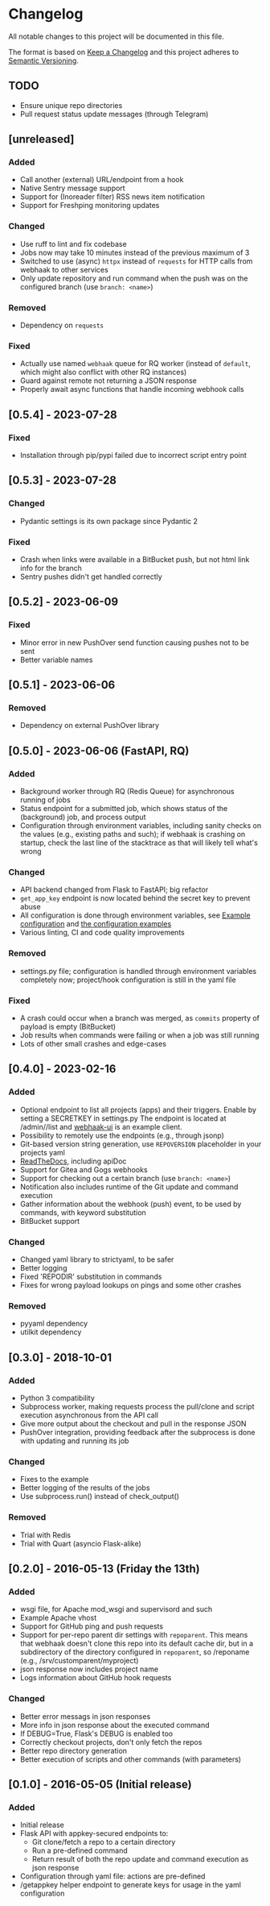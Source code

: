 # Changelog

All notable changes to this project will be documented in this file.

The format is based on [Keep a Changelog](http://keepachangelog.com/en/1.1.0/)
and this project adheres to [Semantic Versioning](http://semver.org/spec/v2.0.0.html).


## TODO

- Ensure unique repo directories
- Pull request status update messages (through Telegram)


## [unreleased]

### Added
- Call another (external) URL/endpoint from a hook
- Native Sentry message support
- Support for (Inoreader filter) RSS news item notification
- Support for Freshping monitoring updates

### Changed
- Use ruff to lint and fix codebase
- Jobs now may take 10 minutes instead of the previous maximum of 3
- Switched to use (async) `httpx` instead of `requests` for HTTP calls from webhaak to other services
- Only update repository and run command when the push was on the configured branch (use `branch: <name>`)

### Removed
- Dependency on `requests`

### Fixed
- Actually use named `webhaak` queue for RQ worker (instead of `default`, which might also conflict with other RQ instances)
- Guard against remote not returning a JSON response
- Properly await async functions that handle incoming webhook calls


## [0.5.4] - 2023-07-28

### Fixed
- Installation through pip/pypi failed due to incorrect script entry point


## [0.5.3] - 2023-07-28

### Changed
- Pydantic settings is its own package since Pydantic 2

### Fixed
- Crash when links were available in a BitBucket push, but not html link info for the branch
- Sentry pushes didn't get handled correctly


## [0.5.2] - 2023-06-09

### Fixed
- Minor error in new PushOver send function causing pushes not to be sent
- Better variable names


## [0.5.1] - 2023-06-06

### Removed
- Dependency on external PushOver library


## [0.5.0] - 2023-06-06 (FastAPI, RQ)

### Added
- Background worker through RQ (Redis Queue) for asynchronous running of jobs
- Status endpoint for a submitted job, which shows status of the (background) job, and process output
- Configuration through environment variables, including sanity checks on the values (e.g., existing paths and such); if webhaak is crashing on startup, check the last line of the stacktrace as that will likely tell what's wrong

### Changed
- API backend changed from Flask to FastAPI; big refactor
- `get_app_key` endpoint is now located behind the secret key to prevent abuse
- All configuration is done through environment variables, see [Example configuration](https://github.com/aquatix/webhaak#example-configuration) and [the configuration examples](https://github.com/aquatix/webhaak/tree/master/example_config)
- Various linting, CI and code quality improvements

### Removed
- settings.py file; configuration is handled through environment variables completely now; project/hook configuration is still in the yaml file

### Fixed
- A crash could occur when a branch was merged, as `commits` property of payload is empty (BitBucket)
- Job results when commands were failing or when a job was still running
- Lots of other small crashes and edge-cases


## [0.4.0] - 2023-02-16

### Added
- Optional endpoint to list all projects (apps) and their triggers. Enable by setting a SECRETKEY in settings.py
  The endpoint is located at /admin/<secretkey>/list and [webhaak-ui](https://github.com/aquatix/webhaak-ui) is an example client.
- Possibility to remotely use the endpoints (e.g., through jsonp)
- Git-based version string generation, use `REPOVERSION` placeholder in your projects yaml
- [ReadTheDocs](https://webhaak.readthedocs.io/en/latest/), including apiDoc
- Support for Gitea and Gogs webhooks
- Support for checking out a certain branch (use `branch: <name>`)
- Notification also includes runtime of the Git update and command execution
- Gather information about the webhook (push) event, to be used by commands, with keyword substitution
- BitBucket support

### Changed
- Changed yaml library to strictyaml, to be safer
- Better logging
- Fixed 'REPODIR' substitution in commands
- Fixes for wrong payload lookups on pings and some other crashes

### Removed
- pyyaml dependency
- utilkit dependency


## [0.3.0] - 2018-10-01

### Added
- Python 3 compatibility
- Subprocess worker, making requests process the pull/clone and script execution asynchronous from the API call
- Give more output about the checkout and pull in the response JSON
- PushOver integration, providing feedback after the subprocess is done with updating and running its job

### Changed
- Fixes to the example
- Better logging of the results of the jobs
- Use subprocess.run() instead of check_output()

### Removed
- Trial with Redis
- Trial with Quart (asyncio Flask-alike)


## [0.2.0] - 2016-05-13 (Friday the 13th)

### Added
- wsgi file, for Apache mod_wsgi and supervisord and such
- Example Apache vhost
- Support for GitHub ping and push requests
- Support for per-repo parent dir settings with `repoparent`.
  This means that webhaak doesn't clone this repo into its default cache dir, but in a subdirectory of
  the directory configured in `repoparent`, so <repoparent>/reponame (e.g., /srv/customparent/myproject)
- json response now includes project name
- Logs information about GitHub hook requests

### Changed
- Better error messags in json responses
- More info in json response about the executed command
- If DEBUG=True, Flask's DEBUG is enabled too
- Correctly checkout projects, don't only fetch the repos
- Better repo directory generation
- Better execution of scripts and other commands (with parameters)


## [0.1.0] - 2016-05-05 (Initial release)

### Added
- Initial release
- Flask API with appkey-secured endpoints to:
  - Git clone/fetch a repo to a certain directory
  - Run a pre-defined command
  - Return result of both the repo update and command execution as json response
- Configuration through yaml file: actions are pre-defined
- /getappkey helper endpoint to generate keys for usage in the yaml configuration
